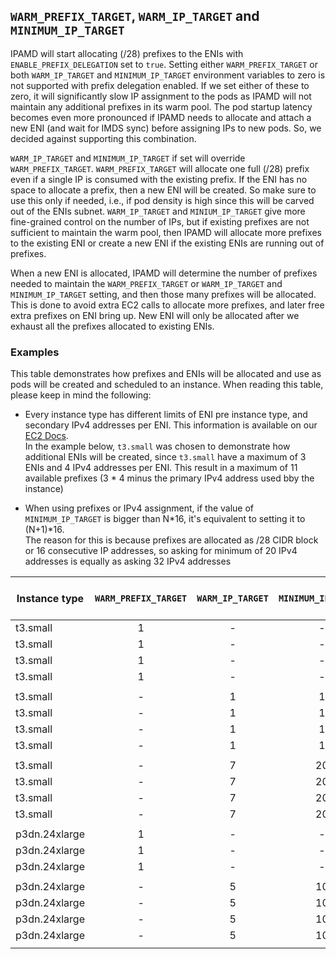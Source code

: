 ## `WARM_PREFIX_TARGET`, `WARM_IP_TARGET` and `MINIMUM_IP_TARGET`

IPAMD will start allocating (/28) prefixes to the ENIs with `ENABLE_PREFIX_DELEGATION` set to `true`. Setting either `WARM_PREFIX_TARGET` or both `WARM_IP_TARGET` and `MINIMUM_IP_TARGET` environment variables to zero is not supported with prefix delegation enabled. If we set either of these to zero, it will significantly slow IP assignment to the pods as IPAMD will not maintain any additional prefixes in its warm pool. The pod startup latency becomes even more pronounced if IPAMD needs to allocate and attach a new ENI (and wait for IMDS sync) before assigning IPs to new pods. So, we decided against supporting this combination.

`WARM_IP_TARGET` and `MINIMUM_IP_TARGET` if set will override `WARM_PREFIX_TARGET`. `WARM_PREFIX_TARGET` will allocate one full (/28) prefix even if a single IP is consumed with the existing prefix. If the ENI has no space to allocate a prefix, then a new ENI will be created. So make sure to use this only if needed, i.e., if pod density is high since this will be carved out of the ENIs subnet. `WARM_IP_TARGET` and `MINIUM_IP_TARGET` give more fine-grained control on the number of IPs, but if existing prefixes are not sufficient to maintain the warm pool, then IPAMD will allocate more prefixes to the existing ENI or create a new ENI if the existing ENIs are running out of prefixes.

When a new ENI is allocated, IPAMD will determine the number of prefixes needed to maintain the `WARM_PREFIX_TARGET` or `WARM_IP_TARGET` and `MINIMUM_IP_TARGET` setting, and then those many prefixes will be allocated. This is done to avoid extra EC2 calls to allocate more prefixes, and later free extra prefixes on ENI bring up. New ENI will only be allocated after we exhaust all the prefixes allocated to existing ENIs.

### Examples

This table demonstrates how prefixes and ENIs will be allocated and use as pods will be created and scheduled to an instance. When reading this table, please keep in mind the following:

* Every instance type has different limits of ENI pre instance type, and secondary IPv4 addresses per ENI. This information is available on our [EC2 Docs](https://docs.aws.amazon.com/AWSEC2/latest/UserGuide/using-eni.html#AvailableIpPerENI).  
In the example below, `t3.small` was chosen to demonstrate how additional ENIs will be created, since `t3.small` have a maximum of 3 ENIs and 4 IPv4 addresses per ENI. This result in a maximum of 11 available prefixes (3 * 4 minus the primary IPv4 address used bby the instance)

* When using prefixes or IPv4 assignment, if the value of `MINIMUM_IP_TARGET` is bigger than N*16, it's equivalent to setting it to (N+1)*16.  
The reason for this is because prefixes are allocated as /28 CIDR block or 16 consecutive IP addresses, so asking for minimum of 20 IPv4 addresses is equally as asking 32 IPv4 addresses

| Instance type | `WARM_PREFIX_TARGET` | `WARM_IP_TARGET` | `MINIMUM_IP_TARGET` | Pods | ENIs | Pod per ENIs | Attached Prefixes | Pod per Prefixes | Unused Prefixes | Prefixes per ENI | Unused IPs |
|---------------|:--------------------:|:----------------:|:-------------------:|:----:|:----:|:------------:|:-----------------:|------------------|:---------------:|:----------------:|:----------:|
| t3.small      | 1                    | -                | -                   | 0    | 1    | 0            | 1                 | 0                | 1               | 1                | 16         |
| t3.small      | 1                    | -                | -                   | 5    | 1    | 5            | 2                 | 5                | 1               | 2                | 27         |
| t3.small      | 1                    | -                | -                   | 17   | 1    | 17           | 3                 | 16,1             | 1               | 3                | 31         |
| t3.small      | 1                    | -                | -                   | 58   | 2    | 48,2         | 5                 | 16,16,16,10,0    | 1               | 3,2              | 22         |
|               |                      |                  |                     |      |      |              |                   |                  |                 |                  |            |
| t3.small      | -                    | 1                | 1                   | 0    | 1    | 0            | 1                 | 0                | 1               | 1                | 16         |
| t3.small      | -                    | 1                | 1                   | 5    | 1    | 5            | 3                 | 5                | 0               | 1                | 11         |
| t3.small      | -                    | 1                | 1                   | 17   | 1    | 17           | 2                 | 16,1             | 0               | 2                | 15         |
| t3.small      | -                    | 1                | 1                   | 58   | 2    | 48,10        | 4                 | 16,16,16,10      | 0               | 3,1              | 6          |
|               |                      |                  |                     |      |      |              |                   |                  |                 |                  |            |
| t3.small      | -                    | 7                | 20                  | 0    | 1    | 0            | 1                 | 0,0              | 1               | 2                | 16         |
| t3.small      | -                    | 7                | 20                  | 5    | 1    | 5            | 2                 | 5,0              | 1               | 2                | 27         |
| t3.small      | -                    | 7                | 20                  | 17   | 1    | 17           | 2                 | 16,1             | 0               | 2                | 15         |
| t3.small      | -                    | 7                | 20                  | 58   | 2    | 48,10        | 5                 | 16,16,16,10,0    | 1               | 3,2              | 22         |
|               |                      |                  |                     |      |      |              |                   |                  |                 |                  |            |
| p3dn.24xlarge | 1                    | -                | -                   | 0    | 1    | 0            | 1                 |                  | 1               | 1                | 16         |
| p3dn.24xlarge | 1                    | -                | -                   | 3    | 2    | 3,0          | 2                 |                  | 1               | 2,0              | 29         |
| p3dn.24xlarge | 1                    | -                | -                   | 95   | 3    | 95,0,0       | 7                 |                  | 1               | 7,0,0            | 17         |
|               |                      |                  |                     |      |      |              |                   |                  |                 |                  |            |
| p3dn.24xlarge | -                    | 5                | 10                  | 0    | 1    | 0            | 1                 |                  | 1               | 1                | 16         |
| p3dn.24xlarge | -                    | 5                | 10                  | 7    | 1    | 7            | 1                 |                  | 0               | 1                | 9          |
| p3dn.24xlarge | -                    | 5                | 10                  | 15   | 1    | 15           | 2                 |                  | 1               | 2                | 17         |
| p3dn.24xlarge | -                    | 5                | 10                  | 45   | 2    | 45,0         | 4                 |                  | 1               | 4,0              | 19         |
|               |                      |                  |                     |      |      |              |                   |                  |                 |                  |            |
